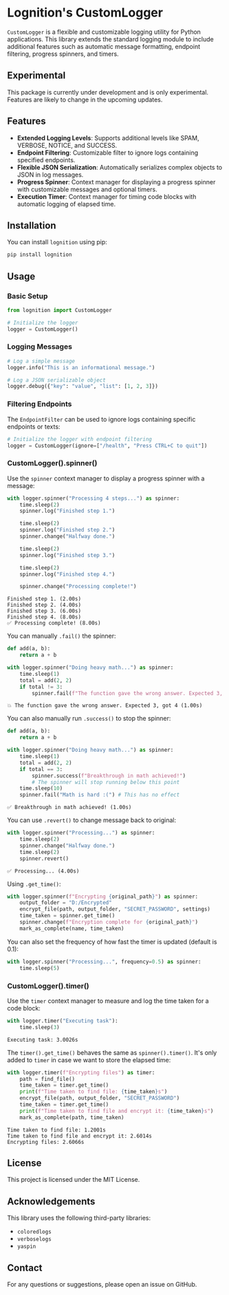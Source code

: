 # Lognition's CustomLogger

`CustomLogger` is a flexible and customizable logging utility for Python applications. This library extends the standard logging module to include additional features such as automatic message formatting, endpoint filtering, progress spinners, and timers.

## Experimental

This package is currently under development and is only experimental. Features are likely to change in the upcoming updates.

## Features

- **Extended Logging Levels**: Supports additional levels like SPAM, VERBOSE, NOTICE, and SUCCESS.
- **Endpoint Filtering**: Customizable filter to ignore logs containing specified endpoints.
- **Flexible JSON Serialization**: Automatically serializes complex objects to JSON in log messages.
- **Progress Spinner**: Context manager for displaying a progress spinner with customizable messages and optional timers.
- **Execution Timer**: Context manager for timing code blocks with automatic logging of elapsed time.

## Installation

You can install `lognition` using pip:

```bash
pip install lognition
```

## Usage

### Basic Setup

```python
from lognition import CustomLogger

# Initialize the logger
logger = CustomLogger()
```

### Logging Messages

```python
# Log a simple message
logger.info("This is an informational message.")

# Log a JSON serializable object
logger.debug({"key": "value", "list": [1, 2, 3]})
```

### Filtering Endpoints

The `EndpointFilter` can be used to ignore logs containing specific endpoints or texts:

```python
# Initialize the logger with endpoint filtering
logger = CustomLogger(ignore=["/health", "Press CTRL+C to quit"])
```

### CustomLogger().spinner()

Use the `spinner` context manager to display a progress spinner with a message:

```python
with logger.spinner("Processing 4 steps...") as spinner:
    time.sleep(2)
    spinner.log("Finished step 1.")

    time.sleep(2)
    spinner.log("Finished step 2.")
    spinner.change("Halfway done.")

    time.sleep(2)
    spinner.log("Finished step 3.")

    time.sleep(2)
    spinner.log("Finished step 4.")

    spinner.change("Processing complete!")
```
```
Finished step 1. (2.00s)
Finished step 2. (4.00s)
Finished step 3. (6.00s)
Finished step 4. (8.00s)
✅ Processing complete! (8.00s)
```

You can manually `.fail()` the spinner:
```python
def add(a, b):
    return a + b

with logger.spinner("Doing heavy math...") as spinner:
    time.sleep(1)
    total = add(2, 2)
    if total != 3:
        spinner.fail(f"The function gave the wrong answer. Expected 3, got {total}")
```
```
💥 The function gave the wrong answer. Expected 3, got 4 (1.00s)
```

You can also manually run `.success()` to stop the spinner:
```python
def add(a, b):
    return a + b

with logger.spinner("Doing heavy math...") as spinner:
    time.sleep(1)
    total = add(2, 2)
    if total == 3:
        spinner.success(f"Breakthrough in math achieved!")
        # The spinner will stop running below this point
    time.sleep(10)
    spinner.fail("Math is hard :(") # This has no effect
```
```
✅ Breakthrough in math achieved! (1.00s)
```

You can use `.revert()` to change message back to original:
```python
with logger.spinner("Processing...") as spinner:
    time.sleep(2)
    spinner.change("Halfway done.")
    time.sleep(2)
    spinner.revert()
```
```
✅ Processing... (4.00s)
```

Using `.get_time()`:
```python
with logger.spinner(f"Encrypting {original_path}") as spinner:
    output_folder = "D:/Encrypted"
    encrypt_file(path, output_folder, "SECRET_PASSWORD", settings)
    time_taken = spinner.get_time()
    spinner.change(f"Encryption complete for {original_path}")
    mark_as_complete(name, time_taken)
```

You can also set the frequency of how fast the timer is updated (default is 0.1):
```python
with logger.spinner("Processing...", frequency=0.5) as spinner:
    time.sleep(5)
```

### CustomLogger().timer()

Use the `timer` context manager to measure and log the time taken for a code block:

```python
with logger.timer("Executing task"):
    time.sleep(3)
```
```
Executing task: 3.0026s
```

The `timer().get_time()` behaves the same as `spinner().timer()`. It's only added to `timer` in case we want to store the elapsed time:

```python
with logger.timer(f"Encrypting files") as timer:
    path = find_file()
    time_taken = timer.get_time()
    print(f"Time taken to find file: {time_taken}s")
    encrypt_file(path, output_folder, "SECRET_PASSWORD")
    time_taken = timer.get_time()
    print(f"Time taken to find file and encrypt it: {time_taken}s")
    mark_as_complete(path, time_taken)
```
```
Time taken to find file: 1.2001s
Time taken to find file and encrypt it: 2.6014s
Encrypting files: 2.6066s
```

## License

This project is licensed under the MIT License.

## Acknowledgements

This library uses the following third-party libraries:

- `coloredlogs`
- `verboselogs`
- `yaspin`

## Contact

For any questions or suggestions, please open an issue on GitHub.